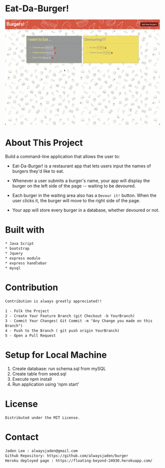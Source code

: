 # Eat-Da-Burger!


![Eat-Da-Burger!](public/assets/image/snapshot.gif?raw=true "Eat-Da-Burger!")

# About This Project

Build a command-line application that allows the user to:

* Eat-Da-Burger! is a restaurant app that lets users input the names of burgers they'd like to eat.

* Whenever a user submits a burger's name, your app will display the burger on the left side of the page -- waiting to be devoured.

* Each burger in the waiting area also has a `Devour it!` button. When the user clicks it, the burger will move to the right side of the page.

* Your app will store every burger in a database, whether devoured or not.


# Built with
    * Java Script
    * bootstrap
    * Jquery
    * express module
    * express handlebar
    * mysql


# Contribution
    Contribution is always greatly appreciated!! 

    1 - Folk the Project
    2 - Create Your Feature Branch (git Checkout -b YourBranch)
    3 - Commit Your Changes( Git Commit -m "Any Change you made on this Branch")
    4 - Push to the Branch ( git push origin YourBranch)
    5 - Open a Pull Request 

# Setup for Local Machine
1. Create database: run schema.sql from mySQL
2. Create table from seed.sql 
3. Execute npm install
4. Run application using 'npm start'

# License 
    Distributed under the MIT License.


# Contact
    Jaden Lee : alwaysjaden@gmail.com
    Github Repository: https://github.com/alwaysjaden/burger
    Heroku deployed page : https://floating-beyond-24930.herokuapp.com/


